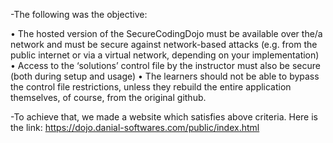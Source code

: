 -The following was the objective:

• The hosted version of the SecureCodingDojo must be available over the/a network and
must be secure against network-based attacks (e.g. from the public internet or via a
virtual network, depending on your implementation)
• Access to the ‘solutions’ control file by the instructor must also be secure (both during
setup and usage)
• The learners should not be able to bypass the control file restrictions, unless they
rebuild the entire application themselves, of course, from the original github.


-To achieve that, we made a website which satisfies above criteria. Here is the link: https://dojo.danial-softwares.com/public/index.html
